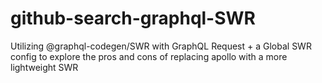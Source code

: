 # github-search-graphql-SWR
Utilizing @graphql-codegen/SWR with GraphQL Request + a Global SWR config to explore the pros and cons of replacing apollo with a more lightweight SWR
